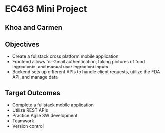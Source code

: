 # EC463 Mini Project
## Khoa and Carmen

## Objectives
- Create a fullstack cross platform mobile application 
- Frontend allows for Gmail authentication, taking pictures of food ingredients, and manual user ingredient inputs
- Backend sets up different APIs to handle client requests, utilize the FDA API, and manage data

## Target Outcomes
- Complete a fullstack mobile application
- Utilize REST APIs
- Practice Agile SW development
- Teamwork
- Version control